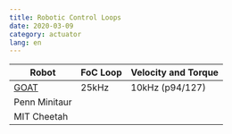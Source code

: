 ```yaml
---
title: Robotic Control Loops
date: 2020-03-09
category: actuator
lang: en
---
```


| Robot                                                               | FoC Loop  | Velocity and Torque |
|---------------------------------------------------------------------|-----------|---------------------|
| [GOAT](https://www.ri.cmu.edu/pub_files/2016/8/kaloucheThesis.pdf)  | 25kHz     | 10kHz (p94/127)     |
| Penn Minitaur                                                       |           |                     |
| MIT Cheetah                                                         |           |                     |
